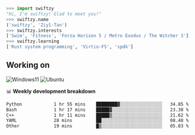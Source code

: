 ```python
>>> import swiftzy
"Hi, I'm swiftzy! Glad to meet you!"
>>> swiftzy.name
('swiftzy', 'Ziy1-Tan')
>>> swiftzy.interests
['Swim', 'Fitness', 'Forza Horizon 5 / Metro Exodus / The Witcher 3']
>>> swiftzy.learning
['Rust system programming', 'Virtio-FS', 'spdk']
```

## Working on

![Windows11](https://img.shields.io/badge/Windows%2011-00adef?style=flat-square&logo=windows&logoColor=ffffff)
![Ubuntu](https://img.shields.io/badge/Ubuntu%20(WSL)-dd4814?style=flat-square&logo=ubuntu&logoColor=ffffff)

📊 **Weekly development breakdown**
<!--START_SECTION:waka-->

```txt
Python            1 hr 55 mins    ████████▓░░░░░░░░░░░░░░░░   34.85 %
Bash              1 hr 17 mins    █████▓░░░░░░░░░░░░░░░░░░░   23.30 %
C++               1 hr 11 mins    █████▒░░░░░░░░░░░░░░░░░░░   21.62 %
YAML              28 mins         ██░░░░░░░░░░░░░░░░░░░░░░░   08.48 %
Other             19 mins         █▒░░░░░░░░░░░░░░░░░░░░░░░   05.83 %
```

<!--END_SECTION:waka-->

